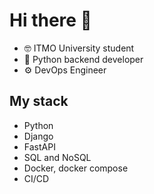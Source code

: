# Hi there 👋
- 🤓 ITMO University student
- 🐍 Python backend developer
- ⚙️ DevOps Engineer
## My stack
- Python
- Django
- FastAPI
- SQL and NoSQL
- Docker, docker compose
- CI/CD
